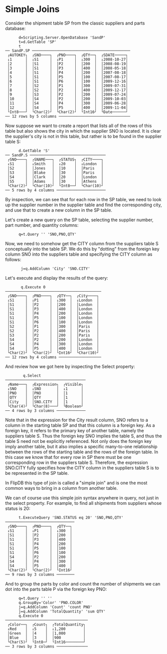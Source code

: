 # Simple Joins

Consider the shipment table SP from the classic suppliers and parts database:

~~~
      d=Scripting.Server.OpenDatabase 'SandP'
      t=d.GetTable 'SP'
      t
── SandP.SP ────────────────────────────────────────────
 ┌AUTOKEY┐  ┌SNO────┐  ┌PNO────┐  ┌QTY──┐  ┌SDATE─────┐
 ↓1      │  ↓S1     │  ↓P1     │  ↓300  │  ↓2008-10-27│
 │2      │  │S1     │  │P2     │  │200  │  │2008-08-19│
 │3      │  │S1     │  │P3     │  │400  │  │2008-05-18│
 │4      │  │S1     │  │P4     │  │200  │  │2007-08-18│
 │5      │  │S1     │  │P5     │  │100  │  │2007-08-17│
 │6      │  │S1     │  │P6     │  │100  │  │2009-12-16│
 │7      │  │S2     │  │P1     │  │300  │  │2009-07-31│
 │8      │  │S2     │  │P2     │  │400  │  │2009-12-17│
 │9      │  │S3     │  │P2     │  │200  │  │2009-07-24│
 │10     │  │S4     │  │P2     │  │200  │  │2009-10-03│
 │11     │  │S4     │  │P4     │  │300  │  │2009-06-28│
 │12     │  │S4     │  │P5     │  │400  │  │2009-11-04│
 └Int8───┘  └Char(2)┘  └Char(2)┘  └Int16┘  └Date──────┘
── 12 rows by 5 columns ────────────────────────────────
~~~

Now suppose we want to create a report that lists all of the rows of this table but also shows the
city in which the supplier SNO is located. It is clear the supplier's city is not in this table,
but rather is to be found in the supplier table S:

~~~
      d.GetTable 'S'
── SandP.S ──────────────────────────────────
 ┌SNO────┐  ┌SNAME───┐  ┌STATUS┐  ┌CITY────┐
 ↓S1     │  ↓Smith   │  ↓20    │  ↓London  │
 │S2     │  │Jones   │  │10    │  │Paris   │
 │S3     │  │Blake   │  │30    │  │Paris   │
 │S4     │  │Clark   │  │20    │  │London  │
 │S5     │  │Adams   │  │30    │  │Athens  │
 └Char(2)┘  └Char(10)┘  └Int8──┘  └Char(10)┘
── 5 rows by 4 columns ──────────────────────
~~~

By inspection, we can see that for each row in the SP table, we need to look up the supplier number
in the supplier table and find the corresponding city, and use that to create a new column in the
SP table.

Let's create a new query on the SP table, selecting the supplier number, part number, and quantity columns:

~~~
      q=t.Query '' 'SNO,PNO,QTY'
~~~

Now, we need to somehow get the CITY column from the suppliers table S conceptually into the table
SP. We do this by "dotting" from the foreign key column SNO into the suppliers table and
specifying the CITY column as follows:

~~~
       j=q.AddColumn 'City' 'SNO.CITY'
~~~

Let's execute and display the results of the query:

~~~
       q.Execute 0
───────────────────────────────────────────
 ┌SNO────┐  ┌PNO────┐  ┌QTY──┐  ┌City────┐
 ↓S1     │  ↓P1     │  ↓300  │  ↓London  │
 │S1     │  │P2     │  │200  │  │London  │
 │S1     │  │P3     │  │400  │  │London  │
 │S1     │  │P4     │  │200  │  │London  │
 │S1     │  │P5     │  │100  │  │London  │
 │S1     │  │P6     │  │100  │  │London  │
 │S2     │  │P1     │  │300  │  │Paris   │
 │S2     │  │P2     │  │400  │  │Paris   │
 │S3     │  │P2     │  │200  │  │Paris   │
 │S4     │  │P2     │  │200  │  │London  │
 │S4     │  │P4     │  │300  │  │London  │
 │S4     │  │P5     │  │400  │  │London  │
 └Char(2)┘  └Char(2)┘  └Int16┘  └Char(10)┘
── 12 rows by 4 columns ───────────────────
~~~

And review how we got here by inspecting the Select property:

~~~
        q.Select
────────────────────────────────────
 ┌Name───┐  ┌Expression┐  ┌Visible┐
 ↓SNO    │  ↓SNO       │  ↓1      │
 │PNO    │  │PNO       │  │1      │
 │QTY    │  │QTY       │  │1      │
 │City   │  │SNO.CITY  │  │1      │
 └Char(4)┘  └Char(8)───┘  └Boolean┘
── 4 rows by 3 columns ─────────────
~~~

Note that in the expression for the City result column, SNO refers to a column in the starting
table SP and that this column is a foreign key. As a foreign key, it refers to the primary key of
another table, namely the suppliers table S. Thus the foreign key SNO implies the table S, and
thus the table S need not be explicitly referenced. Not only does the foreign key imply another
table, but it also implies a specific many-to-one relationship between the rows of the starting
table and the rows of the foreign table. In this case we know that for every row in SP there must
be one corresponding row in the suppliers table S. Therefore, the expression SNO.CITY fully
specifies how the CITY column in the suppliers table S is to be represented in the SP table.

In FlipDB this type of join is called a "simple join" and is one the most common ways to bring in a
column from another table.

We can of course use this simple join syntax anywhere in query, not just in the select property.
For example, to find all shipments from suppliers whose status is 20:

~~~
      t.ExecuteQuery 'SNO.STATUS eq 20' 'SNO,PNO,QTY'
───────────────────────────────
 ┌SNO────┐  ┌PNO────┐  ┌QTY──┐
 ↓S1     │  ↓P1     │  ↓300  │
 │S1     │  │P2     │  │200  │
 │S1     │  │P3     │  │400  │
 │S1     │  │P4     │  │200  │
 │S1     │  │P5     │  │100  │
 │S1     │  │P6     │  │100  │
 │S4     │  │P2     │  │200  │
 │S4     │  │P4     │  │300  │
 │S4     │  │P5     │  │400  │
 └Char(2)┘  └Char(2)┘  └Int16┘
── 9 rows by 3 columns ────────
~~~

And to group the parts by color and count the number of shipments we can dot into the parts table P
via the foreign key PNO:

~~~
      q=t.Query '' ''
      q.GroupBy='Color' 'PNO.COLOR'
      j=q.AddColumn 'Count' 'count PNO'
      j=q.AddColumn 'TotalQuantity' 'sum QTY'
      q.Execute 0
─────────────────────────────────────
 ┌Color──┐  ┌Count┐  ┌TotalQuantity┐
 ↓Red    │  ↓5    │  ↓1,200        │
 │Green  │  │4    │  │1,000        │
 │Blue   │  │3    │  │900          │
 └Char(5)┘  └Int8─┘  └Int16────────┘
── 3 rows by 3 columns ──────────────
~~~

